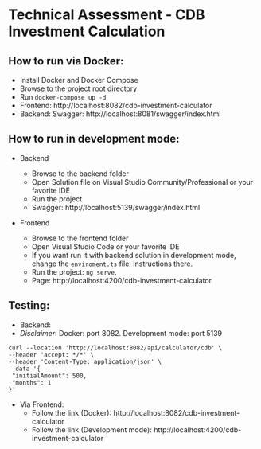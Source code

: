 # Technical Assessment - CDB Investment Calculation

## How to run via Docker:
 - Install Docker and Docker Compose
 - Browse to the project root directory  
 - Run `docker-compose up -d`
 - Frontend: http://localhost:8082/cdb-investment-calculator
 - Backend: Swagger: http://localhost:8081/swagger/index.html

 ## How to run in development mode:
 - Backend
    - Browse to the backend folder
    - Open Solution file on Visual Studio Community/Professional or your favorite IDE
    - Run the project
    - Swagger: http://localhost:5139/swagger/index.html

 - Frontend
    - Browse to the frontend folder
    - Open Visual Studio Code or your favorite IDE
    - If you want run it with backend solution in development mode, change the `enviroment.ts` file. Instructions there.
    - Run the project: `ng serve`.
    - Page: http://localhost:4200/cdb-investment-calculator

 ## Testing:
 - Backend: 
 -  _Disclaimer_: Docker: port 8082. Development mode: port 5139
 ```
 curl --location 'http://localhost:8082/api/calculator/cdb' \
--header 'accept: */*' \
--header 'Content-Type: application/json' \
--data '{
  "initialAmount": 500,
  "months": 1
}'
 ```
 - Via Frontend:
    - Follow the link (Docker): http://localhost:8082/cdb-investment-calculator
    - Follow the link (Development mode): http://localhost:4200/cdb-investment-calculator
